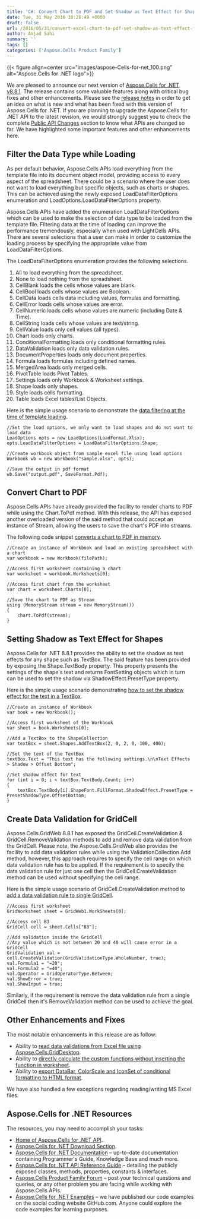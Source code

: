 ```yaml
---
title: 'C#: Convert Chart to PDF and Set Shadow as Text Effect for Shapes in Excel'
date: Tue, 31 May 2016 18:26:49 +0000
draft: false
url: /2016/05/31/convert-excel-chart-to-pdf-set-shadow-as-text-effect-for-shapes/
author: Amjad Sahi
summary: ''
tags: []
categories: ['Aspose.Cells Product Family']
---
```




{{< figure align=center src="images/aspose-Cells-for-net_100.png" alt="Aspose.Cells for .NET logo">}}


We are pleased to announce our next version of [Aspose.Cells for .NET v8.8.1][1]. The release contains some valuable features along with critical bug fixes and other enhancements. Please see the [release notes][2] in order to get an idea on what is new and what has been fixed with this version of Aspose.Cells for .NET. If you are planning to upgrade the Aspose.Cells for .NET API to the latest revision, we would strongly suggest you to check the complete [Public API Changes][3] section to know what APIs are changed so far. We have highlighted some important features and other enhancements here.

## Filter the Data Type while Loading

As per default behavior, Aspose.Cells APIs load everything from the template file into its document object model, providing access to every aspect of the spreadsheet. There could be a scenario where the user does not want to load everything but specific objects, such as charts or shapes. This can be achieved using the newly exposed LoadDataFilterOptions enumeration and LoadOptions.LoadDataFilterOptions property.

Aspose.Cells APIs have added the enumeration LoadDataFilterOptions which can be used to make the selection of data type to be loaded from the template file. Filtering data at the time of loading can improve the performance tremendously, especially when used with LightCells APIs. There are several selections that a user can make in order to customize the loading process by specifying the appropriate value from LoadDataFilterOptions.

The LoadDataFilterOptions enumeration provides the following selections.

1.  All to load everything from the spreadsheet.
2.  None to load nothing from the spreadsheet.
3.  CellBlank loads the cells whose values are blank.
4.  CellBool loads cells whose values are Boolean.
5.  CellData loads cells data including values, formulas and formatting.
6.  CellError loads cells whose values are error.
7.  CellNumeric loads cells whose values are numeric (including Date & Time).
8.  CellString loads cells whose values are text/string.
9.  CellValue loads only cell values (all types).
10.  Chart loads only charts.
11.  ConditionalFormatting loads only conditional formatting rules.
12.  DataValidation loads only data validation rules.
13.  DocumentProperties loads only document properties.
14.  Formula loads formulas including defined names.
15.  MergedArea loads only merged cells.
16.  PivotTable loads Pivot Tables.
17.  Settings loads only Workbook & Worksheet settings.
18.  Shape loads only shapes.
19.  Style loads cells formatting.
20.  Table loads Excel tables/List Objects.

Here is the simple usage scenario to demonstrate the [data filtering at the time of template loading][4].

```
//Set the load options, we only want to load shapes and do not want to load data
LoadOptions opts = new LoadOptions(LoadFormat.Xlsx);
opts.LoadDataFilterOptions = LoadDataFilterOptions.Shape;

//Create workbook object from sample excel file using load options
Workbook wb = new Workbook("sample.xlsx", opts);

//Save the output in pdf format
wb.Save("output.pdf", SaveFormat.Pdf); 
```

## Convert Chart to PDF

Aspose.Cells APIs have already provided the facility to render charts to PDF while using the Chart.ToPdf method. With this release, the API has exposed another overloaded version of the said method that could accept an instance of Stream, allowing the users to save the chart's PDF into streams.

The following code snippet [converts a chart to PDF in memory][5].

```
//Create an instance of Workbook and load an existing spreadsheet with a chart
var workbook = new Workbook(filePath);

//Access first worksheet containing a chart
var worksheet = workbook.Worksheets[0];

//Access first chart from the worksheet
var chart = worksheet.Charts[0];

//Save the chart to PDF as Stream
using (MemoryStream stream = new MemoryStream())
{
    chart.ToPdf(stream);
} 
```

## Setting Shadow as Text Effect for Shapes

Aspose.Cells for .NET 8.8.1 provides the ability to set the shadow as text effects for any shape such as TextBox. The said feature has been provided by exposing the Shape.TextBody property. This property presents the settings of the shape's text and returns FontSetting objects which in turn can be used to set the shadow via ShadowEffect.PresetType property.

Here is the simple usage scenario demonstrating [how to set the shadow effect for the text in a TextBox][6].

```
//Create an instance of Workbook
var book = new Workbook();

//Access first worksheet of the Workbook
var sheet = book.Worksheets[0];

//Add a TextBox to the ShapeCollection
var textBox = sheet.Shapes.AddTextBox(2, 0, 2, 0, 100, 400);

//Set the text of the TextBox
textBox.Text = "This text has the following settings.\n\nText Effects > Shadow > Offset Bottom";

//Set shadow effect for text
for (int i = 0; i < textBox.TextBody.Count; i++)
{
    textBox.TextBody[i].ShapeFont.FillFormat.ShadowEffect.PresetType = PresetShadowType.OffsetBottom;
} 
```

## Create Data Validation for GridCell

Aspose.Cells.GridWeb 8.8.1 has exposed the GridCell.CreateValidation & GridCell.RemoveValidation methods to add and remove data validation from the GridCell. Please note, the Aspose.Cells.GridWeb also provides the facility to add data validation rules while using the ValidationCollection.Add method, however, this approach requires to specify the cell range on which data validation rule has to be applied. If the requirement is to specify the data validation rule for just one cell then the GridCell.CreateValidation method can be used without specifying the cell range.

Here is the simple usage scenario of GridCell.CreateValidation method to [add a data validation rule to single GridCell][7].

```
//Access first worksheet
GridWorksheet sheet = GridWeb1.WorkSheets[0];

//Access cell B3
GridCell cell = sheet.Cells["B3"];

//Add validation inside the GridCell
//Any value which is not between 20 and 40 will cause error in a GridCell
GridValidation val = cell.CreateValidation(GridValidationType.WholeNumber, true);
val.Formula1 = "=20";
val.Formula2 = "=40";
val.Operator = GridOperatorType.Between;
val.ShowError = true;
val.ShowInput = true;
```

Similarly, if the requirement is remove the data validation rule from a single GridCell then it's RemoveValidation method can be used to achieve the goal.

## Other Enhancements and Fixes

The most notable enhancements in this release are as follow:

*   Ability to [read data validations from Excel file using Aspose.Cells.GridDesktop][8].
*   Ability to [directly calculate the custom functions without inserting the function in worksheet][9].
*   Ability to [export DataBar, ColorScale and IconSet of conditional formatting to HTML format][10].

We have also handled a few exceptions regarding reading/writing MS Excel files.

## Aspose.Cells for .NET Resources

The resources, you may need to accomplish your tasks:

*   [Home of Aspose.Cells for .NET API][11].
*   [Aspose.Cells for .NET Download Section][12].
*   [Aspose.Cells for .NET Documentation][13] – up-to-date documentation containing Programmer's Guide, Knowledge Base and much more.
*   [Aspose.Cells for .NET API Reference Guide][14] – detailing the publicly exposed classes, methods, properties, constants & interfaces.
*   [Aspose.Cells Product Family Forum][15] – post your technical questions and queries, or any other problem you are facing while working with Aspose.Cells APIs.
*   [Aspose.Cells for .NET Examples][16] – we have published our code examples on the social coding website GitHub.com. Anyone could explore the code examples for learning purposes.




[1]: http://www.aspose.com/downloads/cells/net/new-releases/aspose.cells-for-.net-8.8.1/
[2]: http://docs.aspose.com/display/cellsnet/Aspose.Cells+for+.NET+8.8.1+Release+Notes
[3]: http://docs.aspose.com/display/cellsnet/Migrating+from+Earlier+Versions+of+Aspose.Cells
[4]: http://docs.aspose.com/display/cellsnet/Filtering+the+kind+of+data+while+loading+the+workbook+from+template+file
[5]: https://docs.aspose.com/display/cellsnet/Chart+Rendering
[6]: http://docs.aspose.com/display/cellsnet/Setting+Shadow+of+Text+Effects+of+Shape+or+TextBox
[7]: https://docs.aspose.com/display/cellsnet/Working+with+GridWeb
[8]: http://docs.aspose.com/display/cellsnet/Reading+Data+Validations+in+Excel+file+using+Aspose.Cells.GridDesktop
[9]: http://docs.aspose.com/display/cellsnet/Direct+calculation+of+custom+function+without+writing+it+in+a+worksheet
[10]: http://docs.aspose.com/display/cellsnet/Export+DataBar%2C+ColorScale+and+IconSet+Conditional+Formatting+while+Excel+to+HTML+Conversion
[11]: http://www.aspose.com/.net/excel-component.aspx
[12]: http://www.aspose.com/downloads/cells/net
[13]: http://docs.aspose.com/display/cellsnet/home
[14]: http://www.aspose.com/api/net/cells
[15]: https://forum.aspose.com/
[16]: https://github.com/aspose-cells/Aspose.Cells-for-.NET




